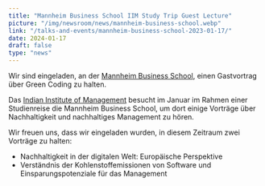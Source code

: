 ```yaml
---
title: "Mannheim Business School IIM Study Trip Guest Lecture"
picture: "/img/newsroom/news/mannheim-business-school.webp"
link: "/talks-and-events/mannheim-business-school-2023-01-17/"
date: 2024-01-17
draft: false
type: "news"
---
```


Wir sind eingeladen, an der [Mannheim Business School](https://www.mannheim-business-school.com/de/), einen Gastvortrag über Green Coding zu halten.

Das [Indian Institute of Management](https://www.linkedin.com/company/indian-institute-of-management-lucknow/) besucht im Januar im Rahmen einer Studienreise die Mannheim Business School, um dort einige Vorträge über Nachhaltigkeit und nachhaltiges Management zu hören.

 Wir freuen uns, dass wir eingeladen wurden, in diesem Zeitraum zwei Vorträge zu halten:

- Nachhaltigkeit in der digitalen Welt: Europäische Perspektive
- Verständnis der Kohlenstoffemissionen von Software und Einsparungspotenziale für das Management